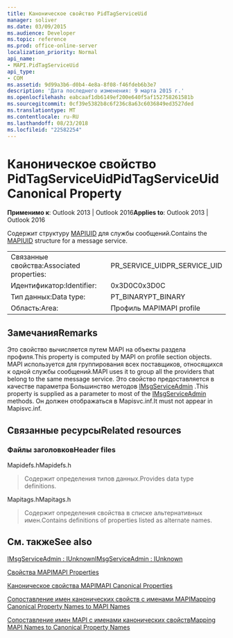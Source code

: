 ```yaml
---
title: Каноническое свойство PidTagServiceUid
manager: soliver
ms.date: 03/09/2015
ms.audience: Developer
ms.topic: reference
ms.prod: office-online-server
localization_priority: Normal
api_name:
- MAPI.PidTagServiceUid
api_type:
- COM
ms.assetid: 9d99a3b6-d0b4-4e8a-8f08-f46fdeb6b3e7
description: 'Дата последнего изменения: 9 марта 2015 г.'
ms.openlocfilehash: eabcaaf1db6149ef200e640f5af152758261581b
ms.sourcegitcommit: 0cf39e5382b8c6f236c8a63c6036849ed3527ded
ms.translationtype: MT
ms.contentlocale: ru-RU
ms.lasthandoff: 08/23/2018
ms.locfileid: "22582254"
---
```

# <a name="pidtagserviceuid-canonical-property"></a><span data-ttu-id="2fe78-103">Каноническое свойство PidTagServiceUid</span><span class="sxs-lookup"><span data-stu-id="2fe78-103">PidTagServiceUid Canonical Property</span></span>

  
  
<span data-ttu-id="2fe78-104">**Применимо к**: Outlook 2013 | Outlook 2016</span><span class="sxs-lookup"><span data-stu-id="2fe78-104">**Applies to**: Outlook 2013 | Outlook 2016</span></span> 
  
<span data-ttu-id="2fe78-105">Содержит структуру [MAPIUID](mapiuid.md) для службы сообщений.</span><span class="sxs-lookup"><span data-stu-id="2fe78-105">Contains the [MAPIUID](mapiuid.md) structure for a message service.</span></span> 
  
|||
|:-----|:-----|
|<span data-ttu-id="2fe78-106">Связанные свойства:</span><span class="sxs-lookup"><span data-stu-id="2fe78-106">Associated properties:</span></span>  <br/> |<span data-ttu-id="2fe78-107">PR_SERVICE_UID</span><span class="sxs-lookup"><span data-stu-id="2fe78-107">PR_SERVICE_UID</span></span>  <br/> |
|<span data-ttu-id="2fe78-108">Идентификатор:</span><span class="sxs-lookup"><span data-stu-id="2fe78-108">Identifier:</span></span>  <br/> |<span data-ttu-id="2fe78-109">0x3D0C</span><span class="sxs-lookup"><span data-stu-id="2fe78-109">0x3D0C</span></span>  <br/> |
|<span data-ttu-id="2fe78-110">Тип данных:</span><span class="sxs-lookup"><span data-stu-id="2fe78-110">Data type:</span></span>  <br/> |<span data-ttu-id="2fe78-111">PT_BINARY</span><span class="sxs-lookup"><span data-stu-id="2fe78-111">PT_BINARY</span></span>  <br/> |
|<span data-ttu-id="2fe78-112">Область:</span><span class="sxs-lookup"><span data-stu-id="2fe78-112">Area:</span></span>  <br/> |<span data-ttu-id="2fe78-113">Профиль MAPI</span><span class="sxs-lookup"><span data-stu-id="2fe78-113">MAPI profile</span></span>  <br/> |
   
## <a name="remarks"></a><span data-ttu-id="2fe78-114">Замечания</span><span class="sxs-lookup"><span data-stu-id="2fe78-114">Remarks</span></span>

<span data-ttu-id="2fe78-115">Это свойство вычисляется путем MAPI на объекты раздела профиля.</span><span class="sxs-lookup"><span data-stu-id="2fe78-115">This property is computed by MAPI on profile section objects.</span></span> <span data-ttu-id="2fe78-116">MAPI используется для группирования всех поставщиков, относящихся к одной службы сообщений.</span><span class="sxs-lookup"><span data-stu-id="2fe78-116">MAPI uses it to group all the providers that belong to the same message service.</span></span> <span data-ttu-id="2fe78-117">Это свойство предоставляется в качестве параметра Большинство методов [IMsgServiceAdmin](imsgserviceadminiunknown.md) .</span><span class="sxs-lookup"><span data-stu-id="2fe78-117">This property is supplied as a parameter to most of the [IMsgServiceAdmin](imsgserviceadminiunknown.md) methods.</span></span> <span data-ttu-id="2fe78-118">Он должен отображаться в Mapisvc.inf.</span><span class="sxs-lookup"><span data-stu-id="2fe78-118">It must not appear in Mapisvc.inf.</span></span> 
  
## <a name="related-resources"></a><span data-ttu-id="2fe78-119">Связанные ресурсы</span><span class="sxs-lookup"><span data-stu-id="2fe78-119">Related resources</span></span>

### <a name="header-files"></a><span data-ttu-id="2fe78-120">Файлы заголовков</span><span class="sxs-lookup"><span data-stu-id="2fe78-120">Header files</span></span>

<span data-ttu-id="2fe78-121">Mapidefs.h</span><span class="sxs-lookup"><span data-stu-id="2fe78-121">Mapidefs.h</span></span>
  
> <span data-ttu-id="2fe78-122">Содержит определения типов данных.</span><span class="sxs-lookup"><span data-stu-id="2fe78-122">Provides data type definitions.</span></span>
    
<span data-ttu-id="2fe78-123">Mapitags.h</span><span class="sxs-lookup"><span data-stu-id="2fe78-123">Mapitags.h</span></span>
  
> <span data-ttu-id="2fe78-124">Содержит определения свойства в списке альтернативных имен.</span><span class="sxs-lookup"><span data-stu-id="2fe78-124">Contains definitions of properties listed as alternate names.</span></span>
    
## <a name="see-also"></a><span data-ttu-id="2fe78-125">См. также</span><span class="sxs-lookup"><span data-stu-id="2fe78-125">See also</span></span>



[<span data-ttu-id="2fe78-126">IMsgServiceAdmin : IUnknown</span><span class="sxs-lookup"><span data-stu-id="2fe78-126">IMsgServiceAdmin : IUnknown</span></span>](imsgserviceadminiunknown.md)


[<span data-ttu-id="2fe78-127">Свойства MAPI</span><span class="sxs-lookup"><span data-stu-id="2fe78-127">MAPI Properties</span></span>](mapi-properties.md)
  
[<span data-ttu-id="2fe78-128">Каноническое свойства MAPI</span><span class="sxs-lookup"><span data-stu-id="2fe78-128">MAPI Canonical Properties</span></span>](mapi-canonical-properties.md)
  
[<span data-ttu-id="2fe78-129">Сопоставление имен канонических свойств с именами MAPI</span><span class="sxs-lookup"><span data-stu-id="2fe78-129">Mapping Canonical Property Names to MAPI Names</span></span>](mapping-canonical-property-names-to-mapi-names.md)
  
[<span data-ttu-id="2fe78-130">Сопоставление имен MAPI с именами канонических свойств</span><span class="sxs-lookup"><span data-stu-id="2fe78-130">Mapping MAPI Names to Canonical Property Names</span></span>](mapping-mapi-names-to-canonical-property-names.md)


